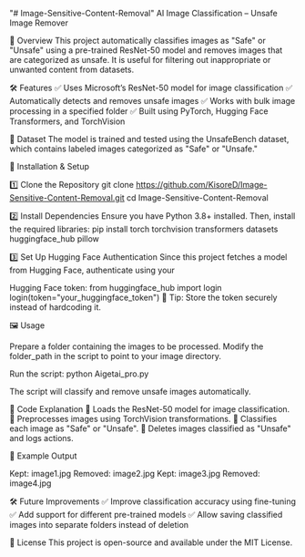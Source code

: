 "# Image-Sensitive-Content-Removal" 
AI Image Classification – Unsafe Image Remover

📌 Overview
This project automatically classifies images as "Safe" or "Unsafe" using a pre-trained ResNet-50 model and removes images that are categorized as unsafe. It is useful for filtering out inappropriate or unwanted content from datasets.

🛠 Features
✅ Uses Microsoft’s ResNet-50 model for image classification
✅ Automatically detects and removes unsafe images
✅ Works with bulk image processing in a specified folder
✅ Built using PyTorch, Hugging Face Transformers, and TorchVision

📂 Dataset
The model is trained and tested using the UnsafeBench dataset, which contains labeled images categorized as "Safe" or "Unsafe."

🚀 Installation & Setup

1️⃣ Clone the Repository
git clone https://github.com/KisoreD/Image-Sensitive-Content-Removal.git
cd Image-Sensitive-Content-Removal

2️⃣ Install Dependencies
Ensure you have Python 3.8+ installed. Then, install the required libraries:
pip install torch torchvision transformers datasets huggingface_hub pillow

3️⃣ Set Up Hugging Face Authentication
Since this project fetches a model from Hugging Face, authenticate using your 

Hugging Face token:
from huggingface_hub import login
login(token="your_huggingface_token")
🔹 Tip: Store the token securely instead of hardcoding it.

🖼 Usage

Prepare a folder containing the images to be processed.
Modify the folder_path in the script to point to your image directory.

Run the script:
python Aigetai_pro.py

The script will classify and remove unsafe images automatically.

📜 Code Explanation
🔹 Loads the ResNet-50 model for image classification.
🔹 Preprocesses images using TorchVision transformations.
🔹 Classifies each image as "Safe" or "Unsafe".
🔹 Deletes images classified as "Unsafe" and logs actions.

📌 Example Output

Kept: image1.jpg
Removed: image2.jpg
Kept: image3.jpg
Removed: image4.jpg

🛠 Future Improvements
✅ Improve classification accuracy using fine-tuning
✅ Add support for different pre-trained models
✅ Allow saving classified images into separate folders instead of deletion

📜 License
This project is open-source and available under the MIT License.

